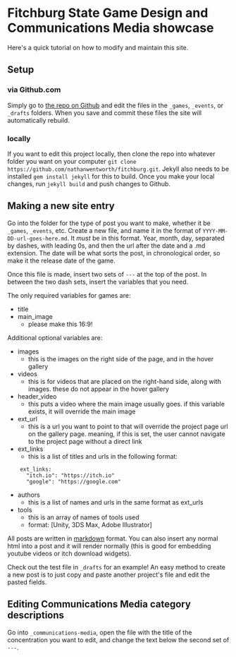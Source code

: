 # Fitchburg State Game Design and Communications Media showcase

Here's a quick tutorial on how to modify and maintain this site. 

## Setup

### via Github.com

Simply go to [the repo on Github](https://github.com/nathanwentworth/fitchburg) and edit the files in the `_games`, `_events`, or `_drafts` folders. When you save and commit these files the site will automatically rebuild.

### locally

If you want to edit this project locally, then clone the repo into whatever folder you want on your computer `git clone https://github.com/nathanwentworth/fitchburg.git`. Jekyll also needs to be installed `gem install jekyll` for this to build. Once you make your local changes, run `jekyll build` and push changes to Github. 

## Making a new site entry

Go into the folder for the type of post you want to make, whether it be `_games`, `_events`, etc. Create a new file, and name it in the format of `YYYY-MM-DD-url-goes-here.md`. It *must* be in this format. Year, month, day, separated by dashes, with leading 0s, and then the url after the date and a .md extension. The date will be what sorts the post, in chronological order, so make it the release date of the game. 

Once this file is made, insert two sets of `---` at the top of the post. In between the two dash sets, insert the variables that you need. 

The only required variables for games are:

- title
- main_image
  - please make this 16:9!

Additional optional variables are:

- images
  - this is the images on the right side of the page, and in the hover gallery
- videos
  - this is for videos that are placed on the right-hand side, along with images. these do not appear in the hover gallery
- header_video
  - this puts a video where the main image usually goes. if this variable exists, it will override the main image
- ext_url
  - this is a url you want to point to that will override the project page url on the gallery page. meaning, if this is set, the user cannot navigate to the project page without a direct link
- ext_links
  - this is a list of titles and urls in the following format:

```
    ext_links:
      "itch.io": "https://itch.io"
      "google": "https://google.com"
```

- authors
  - this is a list of names and urls in the same format as ext_urls
- tools
  - this is an array of names of tools used
  - format: [Unity, 3DS Max, Adobe Illustrator]

All posts are written in [markdown](https://daringfireball.net/projects/markdown/syntax) format. You can also insert any normal html into a post and it will render normally (this is good for embedding youtube videos or itch download widgets). 

Check out the test file in `_drafts` for an example! An easy method to create a new post is to just copy and paste another project's file and edit the pasted fields. 

## Editing Communications Media category descriptions

Go into `_communications-media`, open the file with the title of the concentration you want to edit, and change the text below the second set of `---`. 




